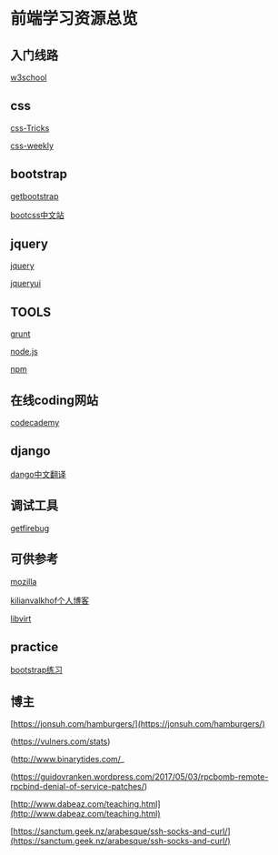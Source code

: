 # 前端学习资源总览



## 入门线路
[w3school](http://www.w3school.com.cn)

## css
[css-Tricks](https://css-tricks.com/)

[css-weekly](http://css-weekly.com/)

## bootstrap
[getbootstrap](https://getbootstrap.com)

[bootcss中文站](http://v3.bootcss.com/)

## jquery

[jquery](http://api.jquery.com/)

[jqueryui](http://jqueryui.com/)

## TOOLS
[grunt](https://gruntjs.com/)

[node.js](https://nodejs.org/en/docs/)

[npm](https://www.npmjs.com/)

## 在线coding网站

[codecademy](https://www.codecademy.com/learn/javascript)

## django

[dango中文翻译](http://djangobook.py3k.cn)

## 调试工具

[getfirebug](http://getfirebug.com)

## 可供参考
[mozilla](https://developer.mozilla.org/en-US/)

[kilianvalkhof个人博客](https://kilianvalkhof.com/)

[libvirt](https://libvirt.org/main.css )

## practice

[bootstrap练习](http://lineuman.github.io/mainpage/practice/bootstrap/index)

## 博主

[https://jonsuh.com/hamburgers/](https://jonsuh.com/hamburgers/)

(https://vulners.com/stats)
 
(http://www.binarytides.com/_
 
(https://guidovranken.wordpress.com/2017/05/03/rpcbomb-remote-rpcbind-denial-of-service-patches/)
 
[http://www.dabeaz.com/teaching.html](http://www.dabeaz.com/teaching.html)

[https://sanctum.geek.nz/arabesque/ssh-socks-and-curl/](https://sanctum.geek.nz/arabesque/ssh-socks-and-curl/)
